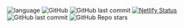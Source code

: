 ![language](https://img.shields.io/badge/language-TypeScript-blue) ![GitHub](https://img.shields.io/github/license/Niansuh/ChatGPT) ![GitHub last commit](https://img.shields.io/github/last-commit/Niansuh/ChatGPT)
[![Netlify Status](https://api.netlify.com/api/v1/badges/e3c5e01a-39f5-43f4-afdb-414369d99414/deploy-status)](https://app.netlify.com/sites/niansuhchatgpt/deploys)
   </a> 
  ![GitHub last commit](https://img.shields.io/github/last-commit/Niansuh/ChatGPT)
  ![GitHub Repo stars](https://img.shields.io/github/stars/Niansuh/ChatGPT?style=social)
